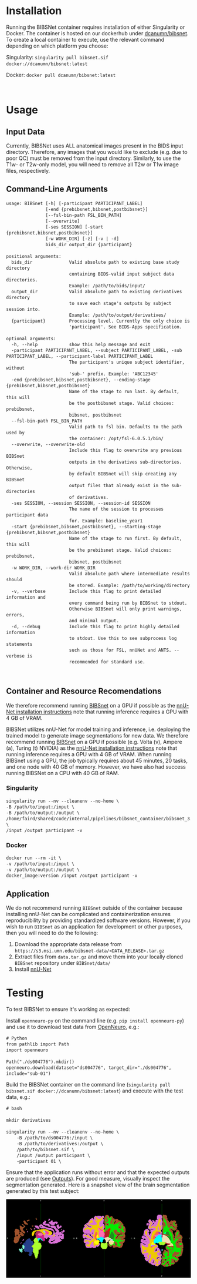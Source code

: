# Installation

Running the BIBSNet container requires installation of either Singularity or Docker. The container is hosted on our dockerhub under [dcanumn/bibsnet](https://hub.docker.com/r/dcanumn/bibsnet). To create a local container to execute, use the relevant command depending on which platform you choose:

Singularity: `singularity pull bibsnet.sif docker://dcanumn/bibsnet:latest`

Docker: `docker pull dcanumn/bibsnet:latest`

<br />
  
# Usage

## Input Data

Currently, BIBSNet uses ALL anatomical images present in the BIDS input directory. Therefore, any images that you would like to exclude (e.g. due to poor QC) must be removed from the input directory. Similarly, to use the T1w- or T2w-only model, you will need to remove all T2w or T1w image files, respectively.

## Command-Line Arguments

```
usage: BIBSnet [-h] [-participant PARTICIPANT_LABEL]
               [-end {prebibsnet,bibsnet,postbibsnet}]
               [--fsl-bin-path FSL_BIN_PATH]
               [--overwrite]
               [-ses SESSION] [-start {prebibsnet,bibsnet,postbibsnet}]
               [-w WORK_DIR] [-z] [-v | -d]
               bids_dir output_dir {participant}

positional arguments:
  bids_dir              Valid absolute path to existing base study directory
                        containing BIDS-valid input subject data directories.
                        Example: /path/to/bids/input/
  output_dir            Valid absolute path to existing derivatives directory
                        to save each stage's outputs by subject session into.
                        Example: /path/to/output/derivatives/
  {participant}         Processing level. Currently the only choice is
                        'participant'. See BIDS-Apps specification.

optional arguments:
  -h, --help            show this help message and exit
  -participant PARTICIPANT_LABEL, --subject PARTICIPANT_LABEL, -sub PARTICIPANT_LABEL, --participant-label PARTICIPANT_LABEL
                        The participant's unique subject identifier, without
                        'sub-' prefix. Example: 'ABC12345'
  -end {prebibsnet,bibsnet,postbibsnet}, --ending-stage {prebibsnet,bibsnet,postbibsnet}
                        Name of the stage to run last. By default, this will
                        be the postbibsnet stage. Valid choices: prebibsnet,
                        bibsnet, postbibsnet
  --fsl-bin-path FSL_BIN_PATH
                        Valid path to fsl bin. Defaults to the path used by
                        the container: /opt/fsl-6.0.5.1/bin/
  --overwrite, --overwrite-old
                        Include this flag to overwrite any previous BIBSnet
                        outputs in the derivatives sub-directories. Otherwise,
                        by default BIBSnet will skip creating any BIBSnet
                        output files that already exist in the sub-directories
                        of derivatives.
  -ses SESSION, --session SESSION, --session-id SESSION
                        The name of the session to processes participant data
                        for. Example: baseline_year1
  -start {prebibsnet,bibsnet,postbibsnet}, --starting-stage {prebibsnet,bibsnet,postbibsnet}
                        Name of the stage to run first. By default, this will
                        be the prebibsnet stage. Valid choices: prebibsnet,
                        bibsnet, postbibsnet
  -w WORK_DIR, --work-dir WORK_DIR
                        Valid absolute path where intermediate results should
                        be stored. Example: /path/to/working/directory
  -v, --verbose         Include this flag to print detailed information and
                        every command being run by BIBSnet to stdout.
                        Otherwise BIBSnet will only print warnings, errors,
                        and minimal output.
  -d, --debug           Include this flag to print highly detailed information
                        to stdout. Use this to see subprocess log statements
                        such as those for FSL, nnUNet and ANTS. --verbose is
                        recommended for standard use.

```

<br />

## Container and Resource Recomendations

We therefore recommend running [BIBSnet](https://github.com/DCAN-Labs/BIBSnet) on a GPU if possible as the [nnU-Net installation instructions](https://github.com/MIC-DKFZ/nnUNet/tree/nnunetv1?tab=readme-ov-file#installation) note that running inference requires a GPU with 4 GB of VRAM.

BIBSNet utilizes nnU-Net for model training and inference, i.e. deploying the trained model to generate image segmentations for new data. We therefore recommend running [BIBSnet](https://github.com/DCAN-Labs/BIBSnet) on a GPU if possible (e.g. Volta (v), Ampere (a), Turing (t) NVIDIA) as the [nnU-Net installation instructions](https://github.com/MIC-DKFZ/nnUNet/tree/nnunetv1?tab=readme-ov-file#installation) note that running inference requires a GPU with 4 GB of VRAM. When running BIBSnet using a GPU, the job typically requires about 45 minutes, 20 tasks, and one node with 40 GB of memory. However, we have also had success running BIBSNet on a CPU with 40 GB of RAM.

### Singularity

    singularity run --nv --cleanenv --no-home \
    -B /path/to/input:/input \
    -B /path/to/output:/output \
    /home/faird/shared/code/internal/pipelines/bibsnet_container/bibsnet_3.0.0.sif \
    /input /output participant -v 

### Docker

    docker run --rm -it \
    -v /path/to/input:/input \
    -v /path/to/output:/output \
    docker_image:version /input /output participant -v

## Application
We do not recommend running `BIBSnet` outside of the container because installing nnU-Net can be complicated and containerization ensures reproducibility by providing standardized software versions. However, if you wish to run `BIBSnet` as an application for development or other purposes, then you will need to do the following:

1. Download the appropriate data release from `https://s3.msi.umn.edu/bibsnet-data/<DATA_RELEASE>.tar.gz`
2. Extract files from `data.tar.gz` and move them into your locally cloned `BIBSnet` repository under `BIBSnet/data/`
3. Install [nnU-Net](https://github.com/MIC-DKFZ/nnUNet#installation)

# Testing

To test BIBSNet to ensure it's working as expected:

Install `openneuro-py` on the command line (e.g. `pip install openneuro-py`) and use it to download test data from [OpenNeuro](https://openneuro.org/), e.g.: 
```
# Python
from pathlib import Path
import openneuro

Path("./ds004776").mkdir()
openneuro.download(dataset="ds004776", target_dir="./ds004776", include="sub-01")
```

Build the BIBSNet container on the command line (`singularity pull bibsnet.sif docker://dcanumn/bibsnet:latest`) and execute with the test data, e.g.:
```
# bash

mkdir derivatives

singularity run --nv --cleanenv --no-home \
	-B /path/to/ds004776:/input \
	-B /path/to/derivatives:/output \
	/path/to/bibsnet.sif \
	/input /output participant \
	-participant 01 \
```

Ensure that the application runs without error and that the expected outputs are produced (see [Outputs](outputs.md)). For good measure, visually inspect the segmentation generated. Here is a snapshot view of the brain segmentation generated by this test subject:

![](openneuro_testdata_aseg.png)
